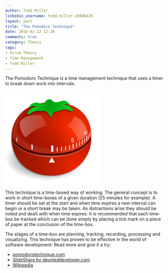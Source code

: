 ```yaml
---
author: Todd Miller
linkedin_username: todd-miller-16996420
layout: post
title: "The Pomodoro Technique"
date: 2016-02-22 12:30
comments: true
category: Theory
tags:
- Scrum Theory
- Time Management
- Todd Miller
---
```


The Pomodoro Technique is a time management technique that uses a timer to break down work into intervals.

![image](/images/pomodoro.png)

This technique is a time-boxed way of working. The general concept is to work in short time-boxes of a given duration (25 minutes for example). A timer should be set at the start and when time expires a new interval can begin or a short break may be taken. As distractions arise they should be noted and dealt with when time expires. It is recommended that each time-box be tracked which can be done simply by placing a tick mark on a piece of paper at the conclusion of the time-box.

The stages of a time-box are planning, tracking, recording, processing and visualizing. This technique has proven to be effective in the world of software development. Read more and give it a try:

+ [pomodorotechnique.com](http://pomodorotechnique.com/)
+ [SlideShare by devoteddeveloper.com](http://www.slideshare.net/devoteddeveloper/pomodoro-technique-and-scrum)
+ [Wikipedia](https://en.wikipedia.org/wiki/Pomodoro_Technique)
